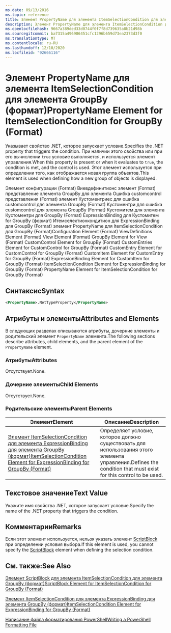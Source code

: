 ```yaml
---
ms.date: 09/13/2016
ms.topic: reference
title: Элемент PropertyName для элемента ItemSelectionCondition для элемента GroupBy (формат)
description: Элемент PropertyName для элемента ItemSelectionCondition для элемента GroupBy (формат)
ms.openlocfilehash: 9667a389ded33d0744f0f7f8d739635a8b21d98b
ms.sourcegitcommit: ba7315a496986451cfc1296b659d73ea2373d3f0
ms.translationtype: MT
ms.contentlocale: ru-RU
ms.lasthandoff: 12/10/2020
ms.locfileid: "92666116"
---
```

# <a name="propertyname-element-for-itemselectioncondition-for-groupby-format"></a><span data-ttu-id="93341-103">Элемент PropertyName для элемента ItemSelectionCondition для элемента GroupBy (формат)</span><span class="sxs-lookup"><span data-stu-id="93341-103">PropertyName Element for ItemSelectionCondition for GroupBy (Format)</span></span>

<span data-ttu-id="93341-104">Указывает свойство .NET, которое запускает условие.</span><span class="sxs-lookup"><span data-stu-id="93341-104">Specifies the .NET property that triggers the condition.</span></span> <span data-ttu-id="93341-105">При наличии этого свойства или при его вычислении `true` условие выполняется, и используется элемент управления.</span><span class="sxs-lookup"><span data-stu-id="93341-105">When this property is present or when it evaluates to `true`, the condition is met, and the control is used.</span></span> <span data-ttu-id="93341-106">Этот элемент используется при определении того, как отображается новая группа объектов.</span><span class="sxs-lookup"><span data-stu-id="93341-106">This element is used when defining how a new group of objects is displayed.</span></span>

<span data-ttu-id="93341-107">Элемент конфигурации (Format) Виевдефинитионс элемент (Format) представление элемента GroupBy для элемента Ошибка customcontrol представления (Format) элемент Кустоментриес для ошибка customcontrol для элемента GroupBy (Format) Кустоментри для ошибка customcontrol для элемента GroupBy (Format) Кустомитем для элемента Кустоментри для GroupBy (Format) ExpressionBinding для Кустомитем for GroupBy (формат) Итемселектионкондитион для ExpressionBinding для GroupBy (Format) элемент PropertyName для ItemSelectionCondition для GroupBy (Format)</span><span class="sxs-lookup"><span data-stu-id="93341-107">Configuration Element (Format) ViewDefinitions Element (Format) View Element (Format) GroupBy Element for View (Format) CustomControl Element for GroupBy (Format) CustomEntries Element for CustomControl for GroupBy (Format) CustomEntry Element for CustomControl for GroupBy (Format) CustomItem Element for CustomEntry for GroupBy (Format) ExpressionBinding Element for CustomItem for GroupBy (Format) ItemSelectionCondition Element for ExpressionBinding for GroupBy (Format) PropertyName Element for ItemSelectionCondition for GroupBy (Format)</span></span>

## <a name="syntax"></a><span data-ttu-id="93341-108">Синтаксис</span><span class="sxs-lookup"><span data-stu-id="93341-108">Syntax</span></span>

```xml
<PropertyName>.NetTypeProperty</PropertyName>
```

## <a name="attributes-and-elements"></a><span data-ttu-id="93341-109">Атрибуты и элементы</span><span class="sxs-lookup"><span data-stu-id="93341-109">Attributes and Elements</span></span>

<span data-ttu-id="93341-110">В следующих разделах описываются атрибуты, дочерние элементы и родительский элемент `PropertyName` элемента.</span><span class="sxs-lookup"><span data-stu-id="93341-110">The following sections describe attributes, child elements, and the parent element of the `PropertyName` element.</span></span>

### <a name="attributes"></a><span data-ttu-id="93341-111">Атрибуты</span><span class="sxs-lookup"><span data-stu-id="93341-111">Attributes</span></span>

<span data-ttu-id="93341-112">Отсутствует.</span><span class="sxs-lookup"><span data-stu-id="93341-112">None.</span></span>

### <a name="child-elements"></a><span data-ttu-id="93341-113">Дочерние элементы</span><span class="sxs-lookup"><span data-stu-id="93341-113">Child Elements</span></span>

<span data-ttu-id="93341-114">Отсутствует.</span><span class="sxs-lookup"><span data-stu-id="93341-114">None.</span></span>

### <a name="parent-elements"></a><span data-ttu-id="93341-115">Родительские элементы</span><span class="sxs-lookup"><span data-stu-id="93341-115">Parent Elements</span></span>

|<span data-ttu-id="93341-116">Элемент</span><span class="sxs-lookup"><span data-stu-id="93341-116">Element</span></span>|<span data-ttu-id="93341-117">Описание</span><span class="sxs-lookup"><span data-stu-id="93341-117">Description</span></span>|
|-------------|-----------------|
|[<span data-ttu-id="93341-118">Элемент ItemSelectionCondition для элемента ExpressionBinding для элемента GroupBy (формат)</span><span class="sxs-lookup"><span data-stu-id="93341-118">ItemSelectionCondition Element for ExpressionBinding for GroupBy (Format)</span></span>](./itemselectioncondition-element-for-expressionbinding-for-groupby-format.md)|<span data-ttu-id="93341-119">Определяет условие, которое должно существовать для использования этого элемента управления.</span><span class="sxs-lookup"><span data-stu-id="93341-119">Defines the condition that must exist for this control to be used.</span></span>|

## <a name="text-value"></a><span data-ttu-id="93341-120">Текстовое значение</span><span class="sxs-lookup"><span data-stu-id="93341-120">Text Value</span></span>

<span data-ttu-id="93341-121">Укажите имя свойства .NET, которое запускает условие.</span><span class="sxs-lookup"><span data-stu-id="93341-121">Specify the name of the .NET property that triggers the condition.</span></span>

## <a name="remarks"></a><span data-ttu-id="93341-122">Комментарии</span><span class="sxs-lookup"><span data-stu-id="93341-122">Remarks</span></span>

<span data-ttu-id="93341-123">Если этот элемент используется, нельзя указать элемент [ScriptBlock](./scriptblock-element-for-itemselectioncondition-for-groupby-format.md) при определении условия выбора.</span><span class="sxs-lookup"><span data-stu-id="93341-123">If this element is used, you cannot specify the [ScriptBlock](./scriptblock-element-for-itemselectioncondition-for-groupby-format.md) element when defining the selection condition.</span></span>

## <a name="see-also"></a><span data-ttu-id="93341-124">См. также:</span><span class="sxs-lookup"><span data-stu-id="93341-124">See Also</span></span>

[<span data-ttu-id="93341-125">Элемент ScriptBlock для элемента ItemSelectionCondition для элемента GroupBy (формат)</span><span class="sxs-lookup"><span data-stu-id="93341-125">ScriptBlock Element for ItemSelectionCondition for GroupBy (Format)</span></span>](./scriptblock-element-for-itemselectioncondition-for-groupby-format.md)

[<span data-ttu-id="93341-126">Элемент ItemSelectionCondition для элемента ExpressionBinding для элемента GroupBy (формат)</span><span class="sxs-lookup"><span data-stu-id="93341-126">ItemSelectionCondition Element for ExpressionBinding for GroupBy (Format)</span></span>](./itemselectioncondition-element-for-expressionbinding-for-groupby-format.md)

[<span data-ttu-id="93341-127">Написание файла форматирования PowerShell</span><span class="sxs-lookup"><span data-stu-id="93341-127">Writing a PowerShell Formatting File</span></span>](./writing-a-powershell-formatting-file.md)
